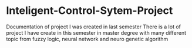 # Inteligent-Control-Sytem-Project
 Documentation of project I was created in last semester 
 There is a lot of project I have create in this semester in master degree with many different topic from fuzzy logic, neural network and neuro genetic algorithm
